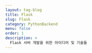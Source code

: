 ```yaml
---
layout: tag-blog
title: Flask
slug: Flask
category: PythonBackend
menu: false
order: 1
description: >
  Flask 서버 개발을 위한 아이디어 및 기술들
---
```

